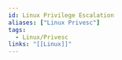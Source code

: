 ```yaml
---
id: Linux Privilege Escalation
aliases: ["Linux Privesc"]
tags:
  - Linux/Privesc
links: "[[Linux]]"
---
```

